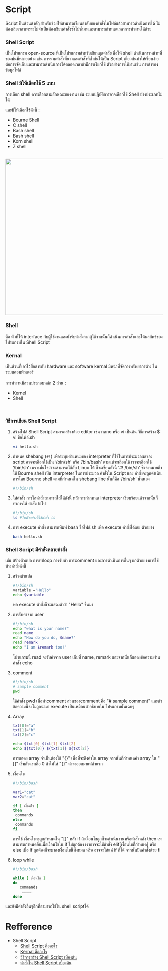 # Script

Script ป็นส่วนสำคัญสำหรับช่วยให้สามารถเขียนลำดับของคำสั่งในไฟล์แล้วสามารถดำเนิดการได้ ไม่ต้องเสียเวลาเพราะไม่จำเป็นต้องเขียนคำสั่งซ้ำไปซ้ำมาและสามารถกำหนดเวลาการทำงานได้ด้วย


### Shell Script

  เป็นโปรแกรม open-source ที่เป็นโปรแกรมสำหรับเขียนชุดคำสั่งเพื่อให้ shell ดำเนินการหน้าทที่ของมันมีหลายอย่าง เช่น การรวมคำสั่งที่ยาวและคำสั่งที่ซ้ำกันให้เป็น Script เดียวกันทำให้เรียบง่ายต่อการจัดเก็บและสามารถดำเนินการได้ตลอดเวลาถ้ามีการเรียกใช้ ตัวอย่างการใช้งานเช่น การสํารองข้อมูลไฟล์

### Shell มีให้เลือกใช้ 5 แบบ

  การเลือก shell ควรเลือกตามลักษณะของงาน เช่น ระบบปฎิบัติการอาจเลือกใช้ Shell บ้างประเภทไม่ได้
   <br>
   
   และมีให้เลือกใช้ดังนี้ :
   <br>
   
   - Bourne Shell
   - C shell
   - Bash shell
   - Bash shell
   - Korn shell
   - Z shell
   <br>

  <img src='https://i0.wp.com/saixiii.com/wp-content/uploads/2017/05/shell-kernel.png?resize=768%2C555&ssl=1' width='720' height='500'>

### Shell

  คือ ตัวที่ให้ interface กับผู้ใช้งานและยังรับคำสั่งจากผู้ใช้จากนั้นก็ดำเนินการคำสั่งและให้ผลลัพธ์ของโปรแกรมใน Shell Script

### Kernal

  เป็นส่วนที่เอาไว้สื่อสารกับ hardware และ software kernal มีหน้าที่จัดการทรัพยากรต่าง ในระบบคอมพิวเตอร์
    <br>  
    การทำงานมีส่วนประกอบหลัก 2 ส่วน :
    <br>
   
   - Kernel
   - Shell
   <br>

### วิธีการเขียน Shell Script

  1. สร้างไฟล์ Shell Script สามารถสร้างด้วย editor เช่น nano หรือ vi เป็นต้น วิธีการสร้าง $ vi ชื่อไฟล์.sh
      <br>
      
      ```bash
      vi hello.sh
      ```
  2. กำหนด shebang (`#!`) เพื่อระบุบตำแหน่งของ interpreter ที่ใช้ในการประมวลผลของ script อาจจะเลือกใช้เป็น ‘/bin/sh’ หรือ ‘/bin/bash’ ตามแต่จะเลือกใช้ เราจะเลือกใช้ ‘/bin/sh’ เพราะมั่นใจว่าจะสามารถใช้กับ Linux ได้ ก็จะเขียนดังนี้ ‘#! /bin/sh’ ซึ่งจะหมายถึงใช้ Bourne shell เป็น interpreter ในการประมวล คำสั่งใน Script และ คำสั่งจะถูกดำเนินการโดย Bourne shell ตามที่กำหนดใน shebang line นั้นก็คือ ‘/bin/sh’ นั้นเเอง
      <br>
      
      ```bash
      #!/bin/sh
      ```
  3. ใส่คำสั่ง การใส่คำสั่งสามารถใส่ได้ดังนี้ หลังการกำกหนด interpreter เรียบร้อยแล้วจากนั้นก็ทำการใส่ คำสั่งเข้าไป
      <br>
      
      ```bash
      #!/bin/sh
      ls #ในตัวอย่างนี้ใช้คำสั่ง ls
      ```
  4. การ execute คำสั่ง สามารถพิมพ์ bash ชื่อไฟล์.sh เพื่อ execute คำสั่งได้เลย ตัวอย่าง
      <br>
      
      ```bash
      bash hello.sh
      ```

### Shell Script มีคำสั่งหลายคำสั่ง

  เช่น สร้างตัวแปล การทำloop การรับค่า การcomment และการดำเนินการอื่นๆ ยกตัวอย่างการใช้บ้างคำสั่งดังนี้

  1. สร้างตัวแปล
      <br>
      
      ```bash
      #!/bin/sh
      variable ="Hello"
      echo $variable
      ```
      พอ execute คำสั่งก็จะแสดงคำว่า "Hello" ขึ้นมา

  2. การรับค่าจาก user
      <br>
      
      ```bash
      #!/bin/sh
      echo "what is your name?"
      read name
      echo "How do you do, $name?"
      read remark
      echo "I am $remark too!"
      ```
      โปรแกรมนี้ read จะรับค่าจาก user เก็บที่ name, remark และจากนั้นก็แสดงข้อความผ่านคำสั่ง echo

  3. comment
      <br>
      
      ```bash
      #!/bin/sh
      # sample comment
      pwd
      ```
      ใช้คำสั่ง pwd เพื่อทำcomment ส่วนของcomment คือ "# sample comment" และตัวข้อความนี้จะไม่ถูกนำมา execute เป็นเหมือนคำอธิบายใน โปรแกรมนั้นเฉยๆ

  4. Array
     <br>
      
      ```bash
      txt[0]="a"
      txt[1]="b"
      txt[2]="c"
      
      echo $txt[0] $txt[1] $txt[2]
      echo ${txt[0]} ${txt[1]} ${txt[2]}
      ```
      การแสดง array จำเป็นต้องใช้ "{}" เพื่อที่จะดึงค่าใน array จากนั้นก็กำหนดค่า array ใน "[]" เริ่มตัวแรกคือ 0 ถ้าไม่ใส่ "{}" ค่าจะออกมาแค่ตัวแรก

  5. เงื่อนไข
     <br>
      
      ```bash
      #!/bin/bash

      var1="cat"
      var2="cat"
      
      if [ เงื่อนไข ]
      then
       commands
      else
       commands
      fi
      ```
      การใช้ เงื่อนไขจะถูกกำหนดใน "[]" หลัง if ถ้าเงื่อนไขถูกก็จะดำเนินงานหรือคำสั่งหลัง then เราสามารถกำหนดอื่นเมื่อเงื่อนไขใน if ไม่ถูกต้อง เราอาจจะใช้คำสั่ง elif[เงื่อนไขที่กำหนด] หรือ else เมื่อ if ถูกต้องก็จะมาลงเงื่อนไขนี้ทั้งหมด หรือ อาจจะใส่แค่ if ก็ได้ จากนั้นปิดคำสั่งด้วย fi

  5. loop while
     <br>
      
      ```bash
      #!/bin/bash

      while [ เงื่อนไข ]
      do
         commands
          ………….
      done
      ```
      
 
และยังมีคำสั่งอื่นๆอีกที่สามารถใช้ใน shell scriptได้

# Refference

- Shell Script
  - [Shell Script คืออะไร](https://www.coursera.org/articles/what-is-shell-scripting)
  - [Kernal คืออะไร](https://www.geeksforgeeks.org/introduction-linux-shell-shell-scripting/)
  - [วิธีการสร้าง Shell Script เบื่องต้น](https://www.guru99.com/introduction-to-shell-scripting.html)
  - [คำสั่งใน Shell Script เบื่องต้น](https://saixiii.com/basic-shell-script/)
